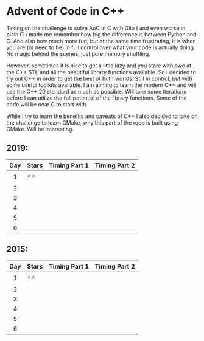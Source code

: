 # Advent of Code in C++

Taking on the challenge to solve AoC in C with Glib ( and even worse in plain C ) made me remember how big the difference is between Python and C. And also how much more fun, but at the same time frustrating, it is when you are (or need to be) in full control over what your code is actually doing. No magic behind the scenes, just pure memory shuffling. 

However, sometimes it is nice to get a little lazy and you stare with owe at the C++ STL and all the beautiful library functions available. So I decided to try out C++ in order to get the best of both worlds. Still in control, but with some useful toolkits available. I am aiming to learn the modern C++ and will use the C++ 20 standard as much as possible. Will take some iterations before I can utilize the full potential of the library functions. Some of the code will be near C to start with.

While I try to learn the benefits and caveats of C++ I also decided to take on the challenge to learn CMake, why this part of the repo is built using CMake. Will be interesting.

## 2019:
| Day | Stars            | Timing Part 1 | Timing Part 2 |
|:---:|:-----------------|--------------:|--------------:|
|  1  | &#11088;&#11088; |               |               |
|  2  |                  |               |               |
|  3  |                  |               |               |
|  4  |                  |               |               |
|  5  |                  |               |               |
|  6  |                  |               |               |

## 2015:
| Day | Stars            | Timing Part 1 | Timing Part 2 |
|:---:|:-----------------|--------------:|--------------:|
|  1  | &#11088;&#11088; |               |               |
|  2  |                  |               |               |
|  3  |                  |               |               |
|  4  |                  |               |               |
|  5  |                  |               |               |
|  6  |                  |               |               |
